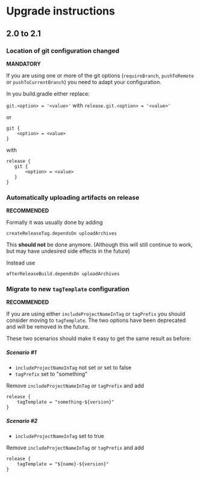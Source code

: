 # Upgrade instructions

## 2.0 to 2.1

### Location of git configuration changed

**MANDATORY**

If you are using one or more of the git options (```requireBranch```, ```pushToRemote``` or ```pushToCurrentBranch```) you need to adapt your configuration.

In you build.gradle either replace:

```git.<option> = '<value>'``` with ```release.git.<option> = '<value>'```

or

```
git {
    <option> = <value>
}
```

with

```
release {
   git {
       <option> = <value>
   }
}
```

### Automatically uploading artifacts on release

**RECOMMENDED**

Formally it was usually done by adding

```
createReleaseTag.dependsOn uploadArchives
```

This **should not** be done anymore. (Although this will still continue to work, but may have undesired side effects in the future)

Instead use

```
afterReleaseBuild.dependsOn uploadArchives
```

### Migrate to new ``tagTemplate`` configuration

**RECOMMENDED**

If you are using either ``includeProjectNameInTag`` or ``tagPrefix`` you should consider moving to ``tagTemplate``. The two options have been deprecated and will be removed in the future.

These two scenarios should make it easy to get the same result as before:

##### Scenario #1

* ``includeProjectNameInTag`` not set or set to false
* ``tagPrefix`` set to "something"

Remove ``includeProjectNameInTag`` or ``tagPrefix`` and add 
```
release {
    tagTemplate = "something-${version}"
}
```

##### Scenario #2

* ``includeProjectNameInTag`` set to true

Remove ``includeProjectNameInTag`` or ``tagPrefix`` and add 

```
release {
    tagTemplate = "${name}-${version}"
}
```


